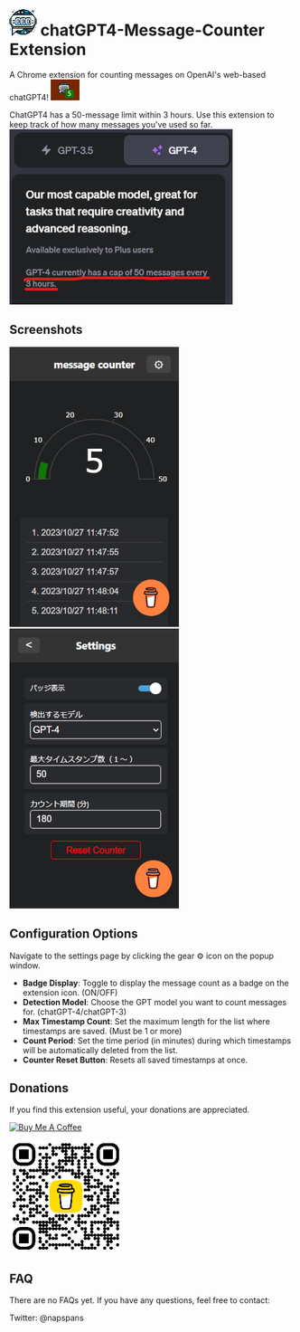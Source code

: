 # ![icon_source](/assets/icon48.png) chatGPT4-Message-Counter Extension

A Chrome extension for counting messages on OpenAI's web-based chatGPT4! ![image](/assets/screenshot1.png)

ChatGPT4 has a 50-message limit within 3 hours. Use this extension to keep track of how many messages you've used so far.
![image](/assets/chatGPThasCap.png)



## Screenshots
![image](/assets/screenshot2.png)
![image](/assets/screenshot3.png)

## Configuration Options
Navigate to the settings page by clicking the gear &#9881; icon on the popup window.
- **Badge Display**: Toggle to display the message count as a badge on the extension icon. (ON/OFF)
- **Detection Model**: Choose the GPT model you want to count messages for. (chatGPT-4/chatGPT-3)
- **Max Timestamp Count**: Set the maximum length for the list where timestamps are saved. (Must be 1 or more)
- **Count Period**: Set the time period (in minutes) during which timestamps will be automatically deleted from the list.
- **Counter Reset Button**: Resets all saved timestamps at once.

## Donations
If you find this extension useful, your donations are appreciated.

<a href="https://www.buymeacoffee.com/napspans" target="_blank"><img src="https://cdn.buymeacoffee.com/buttons/v2/default-yellow.png" alt="Buy Me A Coffee" style="height: 60px !important;width: 200px !important;" ></a>

![bmc_qr](/assets/bmc_qr200.png)

## FAQ
There are no FAQs yet. If you have any questions, feel free to contact:

Twitter: @napspans
